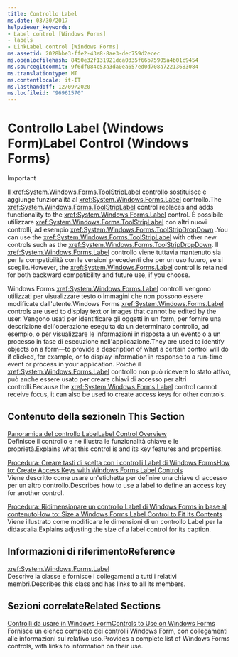 ```yaml
---
title: Controllo Label
ms.date: 03/30/2017
helpviewer_keywords:
- Label control [Windows Forms]
- labels
- LinkLabel control [Windows Forms]
ms.assetid: 2028bbe3-ffe2-43e8-8ae3-dec759d2ecec
ms.openlocfilehash: 8450e32f131921dca0335f66b75905a4b01c9454
ms.sourcegitcommit: 9f6df084c53a3da0ea657ed0d708a72213683084
ms.translationtype: MT
ms.contentlocale: it-IT
ms.lasthandoff: 12/09/2020
ms.locfileid: "96961570"
---
```

# <a name="label-control-windows-forms"></a><span data-ttu-id="b54ea-102">Controllo Label (Windows Form)</span><span class="sxs-lookup"><span data-stu-id="b54ea-102">Label Control (Windows Forms)</span></span>
> [!IMPORTANT]
> <span data-ttu-id="b54ea-103">Il <xref:System.Windows.Forms.ToolStripLabel> controllo sostituisce e aggiunge funzionalità al <xref:System.Windows.Forms.Label> controllo.</span><span class="sxs-lookup"><span data-stu-id="b54ea-103">The <xref:System.Windows.Forms.ToolStripLabel> control replaces and adds functionality to the <xref:System.Windows.Forms.Label> control.</span></span> <span data-ttu-id="b54ea-104">È possibile utilizzare <xref:System.Windows.Forms.ToolStripLabel> con altri nuovi controlli, ad esempio <xref:System.Windows.Forms.ToolStripDropDown> .</span><span class="sxs-lookup"><span data-stu-id="b54ea-104">You can use the <xref:System.Windows.Forms.ToolStripLabel> with other new controls such as the <xref:System.Windows.Forms.ToolStripDropDown>.</span></span> <span data-ttu-id="b54ea-105">Il <xref:System.Windows.Forms.Label> controllo viene tuttavia mantenuto sia per la compatibilità con le versioni precedenti che per un uso futuro, se si sceglie.</span><span class="sxs-lookup"><span data-stu-id="b54ea-105">However, the <xref:System.Windows.Forms.Label> control is retained for both backward compatibility and future use, if you choose.</span></span>  
  
 <span data-ttu-id="b54ea-106">Windows Forms <xref:System.Windows.Forms.Label> controlli vengono utilizzati per visualizzare testo o immagini che non possono essere modificate dall'utente.</span><span class="sxs-lookup"><span data-stu-id="b54ea-106">Windows Forms <xref:System.Windows.Forms.Label> controls are used to display text or images that cannot be edited by the user.</span></span> <span data-ttu-id="b54ea-107">Vengono usati per identificare gli oggetti in un form, per fornire una descrizione dell'operazione eseguita da un determinato controllo, ad esempio, o per visualizzare le informazioni in risposta a un evento o a un processo in fase di esecuzione nell'applicazione.</span><span class="sxs-lookup"><span data-stu-id="b54ea-107">They are used to identify objects on a form—to provide a description of what a certain control will do if clicked, for example, or to display information in response to a run-time event or process in your application.</span></span> <span data-ttu-id="b54ea-108">Poiché il <xref:System.Windows.Forms.Label> controllo non può ricevere lo stato attivo, può anche essere usato per creare chiavi di accesso per altri controlli.</span><span class="sxs-lookup"><span data-stu-id="b54ea-108">Because the <xref:System.Windows.Forms.Label> control cannot receive focus, it can also be used to create access keys for other controls.</span></span>  
  
## <a name="in-this-section"></a><span data-ttu-id="b54ea-109">Contenuto della sezione</span><span class="sxs-lookup"><span data-stu-id="b54ea-109">In This Section</span></span>  
 [<span data-ttu-id="b54ea-110">Panoramica del controllo Label</span><span class="sxs-lookup"><span data-stu-id="b54ea-110">Label Control Overview</span></span>](label-control-overview-windows-forms.md)  
 <span data-ttu-id="b54ea-111">Definisce il controllo e ne illustra le funzionalità chiave e le proprietà.</span><span class="sxs-lookup"><span data-stu-id="b54ea-111">Explains what this control is and its key features and properties.</span></span>  
  
 [<span data-ttu-id="b54ea-112">Procedura: Creare tasti di scelta con i controlli Label di Windows Forms</span><span class="sxs-lookup"><span data-stu-id="b54ea-112">How to: Create Access Keys with Windows Forms Label Controls</span></span>](how-to-create-access-keys-with-windows-forms-label-controls.md)  
 <span data-ttu-id="b54ea-113">Viene descritto come usare un'etichetta per definire una chiave di accesso per un altro controllo.</span><span class="sxs-lookup"><span data-stu-id="b54ea-113">Describes how to use a label to define an access key for another control.</span></span>  
  
 [<span data-ttu-id="b54ea-114">Procedura: Ridimensionare un controllo Label di Windows Forms in base al contenuto</span><span class="sxs-lookup"><span data-stu-id="b54ea-114">How to: Size a Windows Forms Label Control to Fit Its Contents</span></span>](how-to-size-a-windows-forms-label-control-to-fit-its-contents.md)  
 <span data-ttu-id="b54ea-115">Viene illustrato come modificare le dimensioni di un controllo Label per la didascalia.</span><span class="sxs-lookup"><span data-stu-id="b54ea-115">Explains adjusting the size of a label control for its caption.</span></span>  
  
## <a name="reference"></a><span data-ttu-id="b54ea-116">Informazioni di riferimento</span><span class="sxs-lookup"><span data-stu-id="b54ea-116">Reference</span></span>  
 <xref:System.Windows.Forms.Label>  
 <span data-ttu-id="b54ea-117">Descrive la classe e fornisce i collegamenti a tutti i relativi membri.</span><span class="sxs-lookup"><span data-stu-id="b54ea-117">Describes this class and has links to all its members.</span></span>  
  
## <a name="related-sections"></a><span data-ttu-id="b54ea-118">Sezioni correlate</span><span class="sxs-lookup"><span data-stu-id="b54ea-118">Related Sections</span></span>  
 [<span data-ttu-id="b54ea-119">Controlli da usare in Windows Form</span><span class="sxs-lookup"><span data-stu-id="b54ea-119">Controls to Use on Windows Forms</span></span>](controls-to-use-on-windows-forms.md)  
 <span data-ttu-id="b54ea-120">Fornisce un elenco completo dei controlli Windows Form, con collegamenti alle informazioni sul relativo uso.</span><span class="sxs-lookup"><span data-stu-id="b54ea-120">Provides a complete list of Windows Forms controls, with links to information on their use.</span></span>
